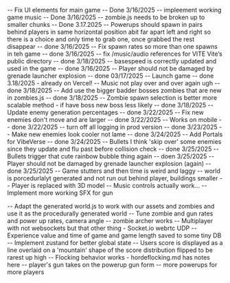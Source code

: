 -- Fix UI elements for main game -- Done 3/16/2025
-- impleement working game music -- Done 3/16/2025
-- zombie.js needs to be broken up to smaller chunks -- Done 3.17.2025
-- Powerups should spawn in pairs behind players in same horizontal position abit far apart left and right so there is a choice and only time to grab one, once grabbed the rest disappear -- done 3/16/2025
-- Fix spawn rates so more than one spawns in teh game -- done 3/16/2025
-- fix /music/audio references for VITE  Vite’s public directory -- done 3/18/2025
-- basespeed is correctly updated and used in the game -- done 3/16/2025
-- Player should not be damaged by grenade launcher explosion -- done 03/17/2025
-- Launch game -- done 3.18/2025 - already on Vercel!
-- Music not play over and over again ugh -- done 3/18/2025 
-- Add use the bigger badder bosses zombies that are new in zombies.js -- done 3/18/2025
-- Zombie spawn selection is better more scalable method - if have boss new boss less likely -- done 3/18/2025
-- Update enemy generation percentages -- done 3/22/2025
-- Fix new enemies don't move and are larger -- done 3/22/2025
-- Works on mobile -- done 3/22/2025
-- turn off all logging in prod version -- done 3/23/2025
-- Make new enemies look cooler not lame -- done 3/24/2025
-- Add Portals for VibeVerse -- done 3/24/2025
-- Bullets I think 'skip over' some enemies since they update and flu past before collision check -- done 3/25/2025
-- Bullets trigger that cute rainbow bubble thing again -- doen 3/25/2025
-- Player should not be damaged by grenade launcher explosion (again) -- done 3/25/2025
-- Game stutters and then time is weird and laggy 
-- world is porcedurlalyt generated and not run out behind player, buildings smaller
-- Player is replaced with 3D model 
-- Music controls actually work... 
-- Implement more working SFX for gun

-- Adapt the generated world.js to work with our assets and zombies and use it as the procedurally generated world
-- Tune zombie and gun rates and power up rates, camera angle
-- zombie archer works 
-- Multiplayer with not websockets but that other thing - Socket.io webrtc UDP 
-- Experience value and  time of game and game length saved to some tiny DB 
-- Implement zustand for better global state 
-- Users score is displayed as a line overlaid on a 'mountain' shape of the score distribution flipped to be rarest up high
-- Flocking behavior works - hordeflocking.md has notes here
-- player's gun takes on the powerup gun form
-- more powerups for more players

